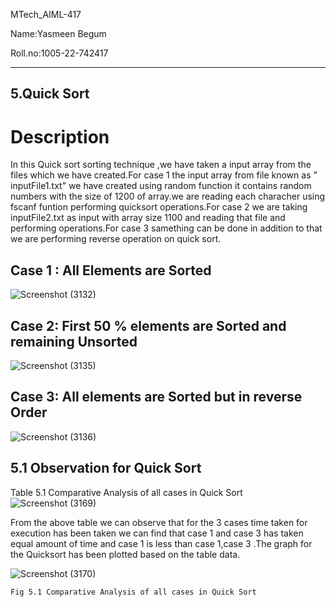 MTech_AIML-417

Name:Yasmeen Begum

Roll.no:1005-22-742417

------------
5.Quick Sort
------------

# Description
In this Quick sort sorting technique ,we have taken a input array from the files which we have created.For case 1 the input array from file known as " inputFile1.txt" we have created using random function it contains random numbers with the size of 1200 of array.we are reading each characher using fscanf funtion performing quicksort operations.For case 2 we are taking inputFile2.txt as input with array size 1100 and reading that file and  performing operations.For case 3 samething can be done in addition to that we are performing reverse operation on quick sort.   



Case 1 : All Elements are Sorted
--------------------------------

 
 ![Screenshot (3132)](https://user-images.githubusercontent.com/91931504/208008776-d9333a1a-8626-482d-a6cd-6bf986000461.png)

Case 2: First 50 % elements are Sorted and remaining Unsorted
--------------------------------------------------------------


![Screenshot (3135)](https://user-images.githubusercontent.com/91931504/208008860-ddbcbb63-02ce-48d0-ad31-5ce8b8186222.png)

Case 3: All elements are Sorted but in reverse Order
----------------------------------------------------

![Screenshot (3136)](https://user-images.githubusercontent.com/91931504/208008915-bf424e3e-28d1-4dab-97fe-83940fa87a77.png)


 5.1 Observation for Quick Sort
 ------------------------------
 
 Table 5.1 Comparative Analysis of all cases in Quick Sort
![Screenshot (3169)](https://user-images.githubusercontent.com/91931504/208008935-4eb9e975-d58d-4698-a24f-b527d96c4e04.png)

From the above table we can observe that for the 3 cases time taken for execution has been taken
we can find that case 1 and case 3 has taken equal amount of time and case 1 is less than case 1,case
3 .The graph for the Quicksort has been plotted based on the table data.

![Screenshot (3170)](https://user-images.githubusercontent.com/91931504/208008945-b8412a69-29c8-43b4-b1cf-0482c96331ec.png)

    Fig 5.1 Comparative Analysis of all cases in Quick Sort
